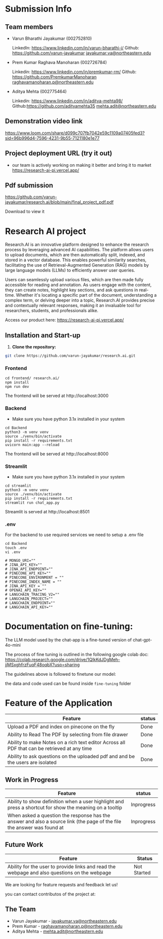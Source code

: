 # Submission Info

## Team members

- Varun Bharathi Jayakumar (002752810)

  LinkedIn: https://www.linkedin.com/in/varun-bharathi-j/
  Github: https://github.com/varun-jayakumar
  jayakumar.va@northeastern.edu

- Prem Kumar Raghava Manoharan (002726784)

  Linkedin: https://www.linkedin.com/in/premkumar-rm/
  Github: https://github.com/PremkumarManoharan
  raghavamanoharan.p@northeastern.edu

- Aditya Mehta (002775464)

  Linkedin: https://www.linkedin.com/in/aditya-mehta98/
  Github:https://github.com/adityamehta35
  mehta.adit@northeastern.edu

## Demonstration video link

https://www.loom.com/share/d099c707fb7042e59c1109a07405fed3?sid=96b996d4-7596-4231-9b55-7121180e1e77

## Project deployment URL (try it out)

- our team is actively working on making it better and bring it to market
  https://research-ai-pi.vercel.app/

## Pdf submission

https://github.com/varun-jayakumar/research.ai/blob/main/final_project_pdf.pdf

Download to view it

# Research AI project

Research.AI is an innovative platform designed to enhance the research process by leveraging advanced AI capabilities. The platform allows users to upload documents, which are then automatically split, indexed, and stored in a vector database. This enables powerful similarity searches, facilitating the use of Retrieval-Augmented Generation (RAG) models by large language models (LLMs) to efficiently answer user queries.

Users can seamlessly upload various files, which are then made fully accessible for reading and annotation. As users engage with the content, they can create notes, highlight key sections, and ask questions in real-time. Whether it's locating a specific part of the document, understanding a complex term, or delving deeper into a topic, Research.AI provides precise and contextually relevant responses, making it an invaluable tool for researchers, students, and professionals alike.

Access our product here: https://research-ai-pi.vercel.app/

## Installation and Start-up

1.  **Clone the repository:**

```bash
git clone https://github.com/varun-jayakumar/research.ai.git
```

### Frontend

```
cd frontend/ research.ai/
npm install
npm run dev
```

The frontend will be served at http://localhost:3000

### Backend

- Make sure you have python 3.1x installed in your system

```
cd Backend
python3 -m venv venv
source ./venv/bin/activate
pip install -r requirements.txt
uvicorn main:app --reload
```

The frontend will be served at http://localhost:8000

### Streamlit

- Make sure you have python 3.1x installed in your system

```
cd streamlit
python3 -m venv venv
source ./venv/bin/activate
pip install -r requirements.txt
streamlit run chat_app.py
```

Streamlit is served at http://localhost:8501

### .env

For the backend to use required services we need to setup a .env file

```
cd Backend
touch .env
vi .env

# MONGO_URI=""
# JINA_API_KEY=""
# JINA_API_ENDPOINT=""
# PINECONE_API_KEY=""
# PINECONE_ENVIRONMENT = ""
# PINECONE_INDEX_NAME = ""
# JINA_API_KEY = ""
# OPENAI_API_KEY=""
# LANGCHAIN_TRACING_V2=""
# LANGCHAIN_PROJECT=""
# LANGCHAIN_ENDPOINT=""
# LANGCHAIN_API_KEY=""
```

# Documentation on fine-tuning:

The LLM model used by the chat-app is a fine-tuned version of chat-gpt-4o-mini

The process of fine tuning is outlined in the following google colab doc:
https://colab.research.google.com/drive/1QIkKdJDgMeh-jjMSxghfrzFuqF48oqbX?usp=sharing

The guidelines above is followed to finetune our model:

the data and code used can be found inside `fine-tuning` folder

# Feature of the Application

| Feature                                                                                      | status |
| -------------------------------------------------------------------------------------------- | ------ |
| Upload a PDF and index on pinecone on the fly                                                | Done   |
| Ability to Read The PDF by selecting from file drawer                                        | Done   |
| Ability to make Notes on a rich text editor Across all PDF that can be retrieved at any time | Done   |
| Ability to ask questions on the uploaded pdf and and be the users are isolated               | Done   |

## Work in Progress

| Feature                                                                                                                | status     |
| ---------------------------------------------------------------------------------------------------------------------- | ---------- |
| Ability to show definition when a user highlight and press a shortcut for show the meaning on a tooltip                | Inprogress |
| When asked a question the response has the answer and also a source link (the page of the file the answer was found at | Inprogress |

## Future Work

| Feature                                                                                      | Status      |
| -------------------------------------------------------------------------------------------- | ----------- |
| Ability for the user to provide links and read the webpage and also questions on the webpage | Not Started |

We are looking for feature requests and feedback let us!

you can contact contributos of the project at:

## The Team

- Varun Jayakumar - jayakumar.va@northeastern.edu
- Prem Kumar - raghavamanoharan.p@northeastern.edu
- Aditya Mehta - mehta.adit@northeastern.edu
